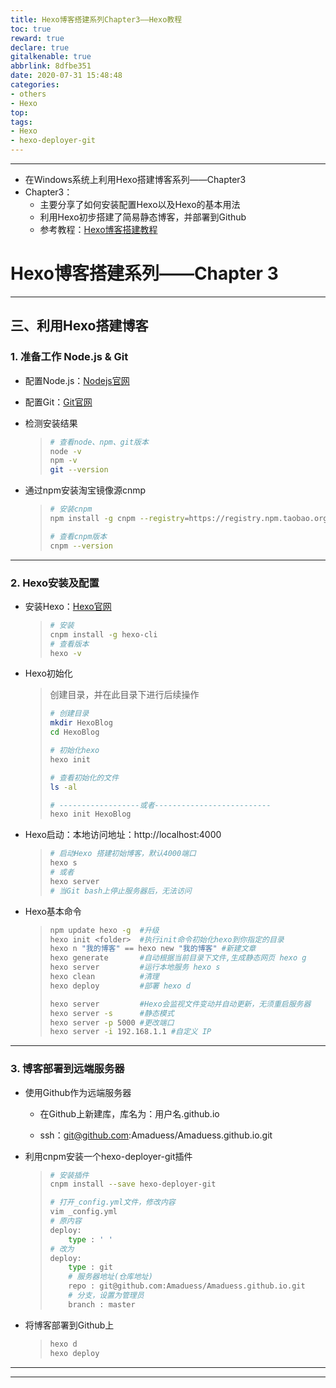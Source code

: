 ```yaml
---
title: Hexo博客搭建系列Chapter3——Hexo教程
toc: true
reward: true
declare: true
gitalkenable: true
abbrlink: 8dfbe351
date: 2020-07-31 15:48:48
categories: 
- others
- Hexo
top: 
tags: 
- Hexo
- hexo-deployer-git
---
```


---

* 在Windows系统上利用Hexo搭建博客系列——Chapter3
* Chapter3：
  * 主要分享了如何安装配置Hexo以及Hexo的基本用法
  * 利用Hexo初步搭建了简易静态博客，并部署到Github
  * 参考教程：[Hexo博客搭建教程](http://dongshuyan.com/2016/04/07/%E6%80%8E%E4%B9%88%E5%86%99%E5%8D%9A%E5%AE%A2/)

<!-- more -->

# Hexo博客搭建系列——Chapter 3

---

## 三、利用Hexo搭建博客

### 1. 准备工作 Node.js & Git

* 配置Node.js：[Nodejs官网](https://nodejs.org/en/)

* 配置Git：[Git官网](https://git-scm.com/downloads)

* 检测安装结果

  > ```bash
  > # 查看node、npm、git版本
  > node -v
  > npm -v
  > git --version
  > ```

* 通过npm安装淘宝镜像源cnmp

  > ```bash
  > # 安装cnpm
  > npm install -g cnpm --registry=https://registry.npm.taobao.org
  > 
  > # 查看cnpm版本
  > cnpm --version
  > ```

---

### 2. Hexo安装及配置

* 安装Hexo：[Hexo官网](https://hexo.io/)

  > ```bash
  > # 安装
  > cnpm install -g hexo-cli
  > # 查看版本
  > hexo -v
  > ```
  
* Hexo初始化

  > 创建目录，并在此目录下进行后续操作
  >
  > ```bash
  > # 创建目录
  > mkdir HexoBlog
  > cd HexoBlog
  > 
  > # 初始化hexo
  > hexo init
  > 
  > # 查看初始化的文件
  > ls -al
  > 
  > # ------------------或者--------------------------
  > hexo init HexoBlog
  > ```

* Hexo启动：本地访问地址：http://localhost:4000

  > ```bash
  > # 启动Hexo 搭建初始博客，默认4000端口
  > hexo s
  > # 或者
  > hexo server
  > # 当Git bash上停止服务器后，无法访问
  >```
  > 
  
* Hexo基本命令

  > ```bash
  > npm update hexo -g  #升级 
  > hexo init <folder>  #执行init命令初始化hexo到你指定的目录
  > hexo n "我的博客" == hexo new "我的博客" #新建文章
  > hexo generate       #自动根据当前目录下文件,生成静态网页 hexo g
  > hexo server         #运行本地服务 hexo s
  > hexo clean          #清理
  > hexo deploy         #部署 hexo d
  > 
  > hexo server         #Hexo会监视文件变动并自动更新，无须重启服务器
  > hexo server -s      #静态模式
  > hexo server -p 5000 #更改端口
  > hexo server -i 192.168.1.1 #自定义 IP
  > ```

---

### 3. 博客部署到远端服务器

* 使用Github作为远端服务器

  * 在Github上新建库，库名为：用户名.github.io
  
  * ssh：git@github.com:Amaduess/Amaduess.github.io.git

* 利用cnpm安装一个hexo-deployer-git插件

  > ```bash
  > # 安装插件
  > cnpm install --save hexo-deployer-git
  > 
  > # 打开_config.yml文件，修改内容
  > vim _config.yml
  > # 原内容
  > deploy:
  > 	type : ' '
  > # 改为
  > deploy:
  > 	type : git
  > 	# 服务器地址(仓库地址)
  > 	repo : git@github.com:Amaduess/Amaduess.github.io.git 
  > 	# 分支，设置为管理员
  > 	branch : master
  > ```

* 将博客部署到Github上

  > ```bash
  > hexo d
  > hexo deploy
  > ```

---

***